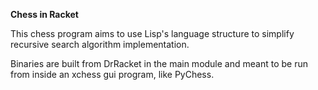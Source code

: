 **Chess in Racket**

This chess program aims to use Lisp's language structure to simplify recursive search algorithm implementation.

Binaries are built from DrRacket in the main module and meant to be run from inside an xchess gui program, like PyChess.
